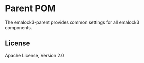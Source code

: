 # Parent POM

The emalock3-parent provides common settings for all emalock3 components.

## License

Apache License, Version 2.0
